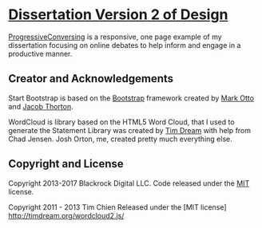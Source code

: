 # [Dissertation Version 2 of Design](http://joshorton.co.uk/DissertationV2/dissertation.html)
[ProgressiveConversing](http://joshorton.co.uk/DissertationV2/dissertation.html) is a responsive, one page example of my dissertation focusing on online debates to help inform and engage in a productive manner.

## Creator and Acknowledgements

Start Bootstrap is based on the [Bootstrap](http://getbootstrap.com/) framework created by [Mark Otto](https://twitter.com/mdo) and [Jacob Thorton](https://twitter.com/fat).

WordCloud is library based on the HTML5 Word Cloud, that I used to generate the Statement
Library was created by [Tim Dream](https://github.com/timdream/wordcloud2.js) with help from Chad Jensen.
Josh Orton, me, created pretty much everything else.
## Copyright and License

Copyright 2013-2017 Blackrock Digital LLC. Code released under the [MIT](https://github.com/BlackrockDigital/startbootstrap-stylish-portfolio/blob/gh-pages/LICENSE) license.

Copyright 2011 - 2013 Tim Chien Released under the [MIT license] http://timdream.org/wordcloud2.js/